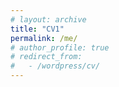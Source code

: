 ```yaml
---
# layout: archive
title: "CV1"
permalink: /me/
# author_profile: true
# redirect_from:
#   - /wordpress/cv/
---
```


